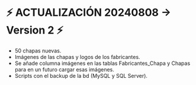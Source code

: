 # :zap: ACTUALIZACIÓN 20240808 -> Version 2 :zap:
- 50 chapas nuevas.
- Imágenes de las chapas y logos de los fabricantes.
- Se añade columna imágenes en las tablas Fabricantes_Chapa y Chapas para en un futuro cargar esas imágenes.
- Scripts con el backup de la bd (MySQL y SQL Server).